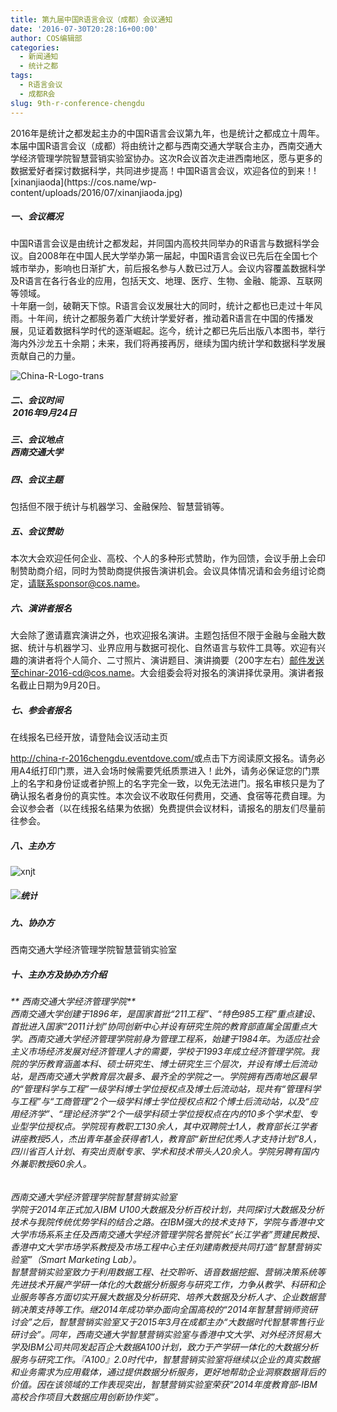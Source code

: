 ```yaml
---
title: 第九届中国R语言会议（成都）会议通知
date: '2016-07-30T20:28:16+00:00'
author: COS编辑部
categories:
  - 新闻通知
  - 统计之都
tags:
  - R语言会议
  - 成都R会
slug: 9th-r-conference-chengdu
---
```


<section class=""> <section class=""> <section class=""> <section>2016年是统计之都发起主办的中国R语言会议第九年，也是统计之都成立十周年。本届中国R语言会议（成都）将由统计之都与西南交通大学联合主办，西南交通大学经济管理学院智慧营销实验室协办。这次R会议首次走进西南地区，愿与更多的数据爱好者探讨数据科学，共同进步提高！中国R语言会议，欢迎各位的到来！![xinanjiaoda](https://cos.name/wp-content/uploads/2016/07/xinanjiaoda.jpg)</section> <section></section> </section> </section> </section> <section class=""> <section class=""> <section class=""></section> </section> </section> <section class=""> <section class=""> <section class=""> <section class=""></section> </section> </section> </section> <section class=""> <section class=""> <section class=""> <section></section> </section> </section> </section> <section class=""> <section class=""> <section class=""> <section class=""> 

##### 一、会议概况</section> </section> </section> </section> 

<!--more--><section class=""> <section class=""> <section class=""> <section>中国R语言会议是由统计之都发起，并同国内高校共同举办的R语言与数据科学会议。自2008年在中国人民大学举办第一届起，中国R语言会议已先后在全国七个城市举办，影响也日渐扩大，前后报名参与人数已过万人。会议内容覆盖数据科学及R语言在各行各业的应用，包括天文、地理、医疗、生物、金融、能源、互联网等领域。</section> <section></section> <section>十年磨一剑，破鞘天下惊。R语言会议发展壮大的同时，统计之都也已走过十年风雨。十年间，统计之都服务着广大统计学爱好者，推动着R语言在中国的传播发展，见证着数据科学时代的逐渐崛起。迄今，统计之都已先后出版八本图书，举行海内外沙龙五十余期；未来，我们将再接再厉，继续为国内统计学和数据科学发展贡献自己的力量。

![China-R-Logo-trans](https://cos.name/wp-content/uploads/2016/07/China-R-Logo-trans.png)</section> </section> </section> 

##### 二、会议时间<section class=""> <section class=""> <section> <section class=""> <section class=""> <section class=""> <section> 2016年9月24日</section> </section> </section> </section> <section class=""> <section class=""> <section class=""> <section class=""> 

##### 三、会议地点<section>西南交通大学</section> </section> </section> </section> </section> <section class=""> <section class=""> <section class=""> <section class=""> 

##### 四、会议主题</section> <section>包括但不限于统计与机器学习、金融保险、智慧营销等。</section> </section> </section> </section> </section> </section> </section> </section> 

<!--more-->

<!--more--><section class=""> <section class=""> <section class=""> <section class=""> 

##### 五、会议赞助</section> </section> </section> </section> <section class=""> <section class=""> <section class=""></section> </section> </section> <section class=""> <section class=""> <section class=""> <section>本次大会欢迎任何企业、高校、个人的多种形式赞助，作为回馈，会议手册上会印制赞助商介绍，同时为赞助商提供报告演讲机会。会议具体情况请和会务组讨论商定，请联系sponsor@cos.name。</section> <section></section> </section> </section> </section> <section class=""> <section class=""> <section class=""> <section class=""> 

##### 六、演讲者报名</section> </section> </section> </section> <section class=""> <section class=""> <section class=""> <section>大会除了邀请嘉宾演讲之外，也欢迎报名演讲。主题包括但不限于金融与金融大数据、统计与机器学习、业界应用与数据可视化、自然语言与软件工具等。欢迎有兴趣的演讲者将个人简介、二寸照片、演讲题目、演讲摘要（200字左右）邮件发送至chinar-2016-cd@cos.name。大会组委会将对报名的演讲择优录用。演讲者报名截止日期为9月20日。</section> <section></section> </section> </section> </section> <section class=""> <section class=""> <section class=""> <section class=""> 

##### 七、参会者报名</section> </section> </section> </section> <section class=""> <section class=""> <section class=""> <section>在线报名已经开放，请登陆会议活动主页

<http://china-r-2016chengdu.eventdove.com/>或点击下方阅读原文报名。请务必用A4纸打印门票，进入会场时候需要凭纸质票进入！此外，请务必保证您的门票上的名字和身份证或者护照上的名字完全一致，以免无法进门。报名审核只是为了确认报名者身份的真实性。本次会议不收取任何费用，交通、食宿等花费自理。为会议参会者（以在线报名结果为依据）免费提供会议材料，请报名的朋友们尽量前往参会。</section> </section> </section> </section> <section> <section class=""> <section class=""> <section class=""> <section class=""> <section></section> </section> </section> </section> </section> <section class=""> <section class=""> <section class=""> <section class=""></section> </section> </section> </section> </section> <section class=""> <section class=""> <section class=""> 

##### 八、主办方</section> </section> </section> <section class=""> <section class=""> <section class=""> <section class=""> <section class=""> <section class=""> <section>

![xnjt](https://cos.name/wp-content/uploads/2016/07/xnjt.jpg)</section> 

##### ![统计](https://cos.name/wp-content/uploads/2015/10/统计.png)

##### 

##### 九、协办方

西南交通大学经济管理学院智慧营销实验室<section class=""> <section class=""> <section class=""> <section class=""> 

##### 十、主办方及协办方介绍</section> </section> </section> </section> <section class=""> <section class=""> <section class=""> 

###### ** 西南交通大学经济管理学院**<section>西南交通大学创建于1896年，是国家首批“211工程”、“特色985工程”重点建设、首批进入国家“2011计划”协同创新中心并设有研究生院的教育部直属全国重点大学。西南交通大学经济管理学院前身为管理工程系，始建于1984年。为适应社会主义市场经济发展对经济管理人才的需要，学校于1993年成立经济管理学院。我院的学历教育涵盖本科、硕士研究生、博士研究生三个层次，并设有博士后流动站，是西南交通大学教育层次最多、最齐全的学院之一。学院拥有西南地区最早的“管理科学与工程”一级学科博士学位授权点及博士后流动站，现共有“管理科学与工程”与“工商管理”2个一级学科博士学位授权点和2个博士后流动站，以及“应用经济学”、“理论经济学”2个一级学科硕士学位授权点在内的10多个学术型、专业型学位授权点。学院现有教职工130余人，其中双聘院士1人，教育部长江学者讲座教授5人，杰出青年基金获得者1人，教育部“新世纪优秀人才支持计划”8人，四川省百人计划、有突出贡献专家、学术和技术带头人20余人。学院另聘有国内外兼职教授60余人。</section> </section> </section> </section> </section> </section> </section> </section> </section> 

###### 西南交通大学经济管理学院智慧营销实验室<section class=""> <section class=""> <section class=""> <section class=""> <section class=""> <section class=""> <section class=""> <section class=""> <section>学院于2014年正式加入IBM U100大数据及分析百校计划，共同探讨大数据及分析技术与我院传统优势学科的结合之路。在IBM强大的技术支持下，学院与香港中文大学市场系系主任及西南交通大学经济管理学院名誉院长“长江学者”贾建民教授、香港中文大学市场学系教授及市场工程中心主任刘建南教授共同打造“智慧营销实验室”（Smart Marketing Lab）。</section> <section></section> </section> </section> </section> <section class=""> <section class=""> <section class=""> <section>智慧营销实验室致力于利用数据工程、社交聆听、语音数据挖掘、营销决策系统等先进技术开展产学研一体化的大数据分析服务与研究工作，力争从教学、科研和企业服务等各方面切实开展大数据及分析研究、培养大数据及分析人才、企业数据营销决策支持等工作。继2014年成功举办面向全国高校的“2014年智慧营销师资研讨会”之后，智慧营销实验室又于2015年3月在成都主办“大数据时代智慧零售行业研讨会”。同年，西南交通大学智慧营销实验室与香港中文大学、对外经济贸易大学及IBM公司共同发起百企大数据A100计划，致力于产学研一体化的大数据分析服务与研究工作。『A100』2.0时代中，智慧营销实验室将继续以企业的真实数据和业务需求为应用载体，通过提供数据分析服务，更好地帮助企业洞察数据背后的价值。因在该领域的工作表现突出，智慧营销实验室荣获“2014年度教育部-IBM高校合作项目大数据应用创新协作奖”。</section> </section> </section> </section> </section> </section> </section> </section> </section> </section>
